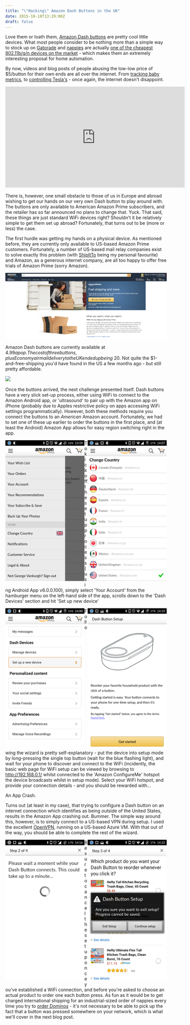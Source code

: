 ```yaml
---
title: "\"Hacking\" Amazon Dash Buttons in the UK"
date: 2015-10-18T13:29:00Z
draft: false
---
```


Love them or loath them, [Amazon Dash buttons](https://www.amazon.com/oc/dash-button) are pretty cool little devices. What most people consider to be nothing more than a simple way to stock up on [Gatorade](http://goo.gl/C5uXAF) and [nappies](http://goo.gl/U8anI3) are actually [one of the cheapest 802.11b/g/n devices on the market](http://www.amateurradio.com/inside-the-802-11bgn-amazon-dash-button/) - which makes them an extremely interesting proposal for home automation. 

By now, videos and blog posts of people abusing the low-low price of $5/button for their own ends are all over the internet. From [tracking baby metrics](https://medium.com/@edwardbenson/how-i-hacked-amazon-s-5-wifi-button-to-track-baby-data-794214b0bdd8), to [controlling Tesla's](https://www.youtube.com/watch?v=e1hmjyNwrCQ) - once again, the internet doesn't disappoint. 

<iframe width="560" height="315" src="https://www.youtube.com/embed/e1hmjyNwrCQ" frameborder="0" allowfullscreen></iframe>

There is, however, one small obstacle to those of us in Europe and abroad wishing to get our hands on our very own Dash button to play around with. The buttons are only available to American Amazon Prime subscribers, and the retailer has so far announced no plans to change that. Yuck. That said, these things are just standard WiFi devices right? Shouldn't it be relatively simple to get them set up abroad? Fortunately, that turns out to be (more or less) the case.

The first hurdle was getting my hands on a physical device. As mentioned before, they are currently only available to US-based Amazon Prime customers. Fortunately, a number of US-based mail relay companies exist to solve exactly this problem (with [ShipItTo](https://www.shipito.com/) being my personal favourite) and Amazon, as a generous internet company, are all too happy to offer free trials of Amazon Prime (sorry Amazon).

![](/img/amazonPrime-1.png)

Amazon Dash buttons are currently available at $4.99 a pop. The cost of three buttons, plus Economy airmail delivery to the UK ended up being ~$20. Not quite the $1-and-free-shipping you'd have found in the US a few months ago - but still pretty affordable.

![](http://charts.camelcamelcamel.com/us/B00WJ12MQ8/amazon.png?force=1&zero=0&w=725&h=440&desired=false&legend=1&ilt=1&tp=all&fo=0&lang=en)

Once the buttons arrived, the next challenge presented itself. Dash buttons have a very slick set-up process, either using WiFi to connect to the Amazon Android app, or 'ultrasound' to pair up with the Amazon app on iPhone (probably due to Apples restrictive policy on apps accessing WiFi settings programmatically). However, both these methods require you connect the buttons to an *American* Amazon account. Fortunately, we had to set one of these up earlier to order the buttons in the first place, and (at least the Android) Amazon App allows for easy region switching right in the app.

<div class="container">
    <div style="float:left;width:49%">
        <img src="/img/2015-10-18-13-59-48.png">
    </div>
    <div style="float:right;width:49%">
        <img src="/img/2015-10-18-14-07-11.png">
    </div>
</div>

To kick off the setup process (using Android App v6.0.0.100), simply select 'Your Account' from the hamburger menu on the left-hand side of the app, scrolls down to the 'Dash Devices' section and hit 'Set up new device'

<div class="container">
    <div style="float:left;width:49%">
        <img src="/img/2015-10-18-14-00-23.png">
    </div>
    <div style="float:right;width:49%">
        <img src="/img/2015-10-18-14-10-46.png">
    </div>
</div>

Following the wizard is pretty self-explanatory - put the device into setup mode by long-pressing the single top button (wait for the blue flashing light), and wait for your phone to discover and connect to the WiFi (incidently, the basic web page for WiFi setup can be viewed by browsing to http://192.168.0.1/ whilst connected to the 'Amazon ConfigureMe' hotspot the device broadcasts whilst in setup mode). Select your WiFi hotspot, and provide your connection details - and you should be rewarded with...

An App Crash.

Turns out (at least in my case), that trying to configure a Dash button on an internet connection which identifies as being outside of the United States, results in the Amazon App crashing out. Bummer. The simple way around this, however, is to simply connect to a US-based VPN during setup. I used the excellent [OpenVPN](https://openvpn.net/), running on a US-based Azure VM. With that out of the way, you should be able to complete the rest of the wizard. 


<div class="container">
    <div style="float:left;width:49%">
        <img src="/img/2015-10-18-14-16-18.png">
    </div>
    <div style="float:right;width:49%">
        <img src="/img/2015-10-18-14-22-03.png">
    </div>
</div>

Be sure to cancel the setup once you've established a WiFi connection, and before you're asked to choose an actual product to order one each button press. As fun as it would be to get charged international shipping for an industrial-sized order of nappies every time you try to [order Dominos](http://www.theverge.com/2015/9/28/9407669/amazon-dash-button-hack-pizza) - it's not necessary to be able to pick up the fact that a button was pressed somewhere on your network, which is what we'll cover in the next blog post.